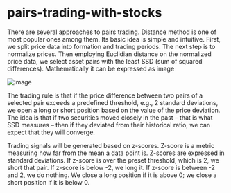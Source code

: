# pairs-trading-with-stocks

There are several approaches to pairs trading. Distance method is one of most popular ones among them. Its basic idea is simple and intuitive. First, we split price data into formation and trading periods. The next step is to normalize prices. Then employing Euclidian distance on the normalized price data, we select asset pairs with the least SSD (sum of squared differences). Mathematically it can be expressed as image

![image](https://github.com/user-attachments/assets/6dd5ef47-6822-4d1c-a0b7-c1d8e1b94ed1)


The trading rule is that if the price difference between two pairs of a selected pair exceeds a predefined threshold, e.g., 2 standard deviations, we open a long or short position based on the value of the price deviation. The idea is that if two securities moved closely in the past – that is what SSD measures – then if they deviated from their historical ratio, we can expect that they will converge.

Trading signals will be generated based on z-scores. Z-score is a metric measuring how far from the mean a data point is. Z-scores are expressed in standard deviations. If z-score is over the preset threshold, which is 2, we short that pair. If z-score is below -2, we long it. If z-score is between -2 and 2, we do nothing. We close a long position if it is above 0; we close a short position if it is below 0.
